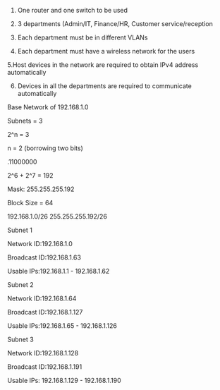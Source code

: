 1. One router and one switch to be used 

2. 3 departments (Admin/IT, Finance/HR, Customer service/reception

3. Each department must be in different VLANs

4. Each department must have a wireless network for the users

5.Host devices in the network are required to obtain IPv4 address automatically

6. Devices in all the departments are required to communicate automatically




Base Network of 192.168.1.0

Subnets = 3 

2^n = 3

n = 2 (borrowing two bits)

.11000000

2^6 + 2^7 = 192

Mask: 255.255.255.192

Block Size = 64


192.168.1.0/26
255.255.255.192/26


Subnet 1

Network ID:192.168.1.0

Broadcast ID:192.168.1.63

Usable IPs:192.168.1.1 - 192.168.1.62


Subnet 2 

Network ID:192.168.1.64

Broadcast ID:192.168.1.127

Usable IPs:192.168.1.65 - 192.168.1.126


Subnet 3 

Network ID:192.168.1.128

Broadcast ID:192.168.1.191

Usable IPs: 192.168.1.129 - 192.168.1.190

